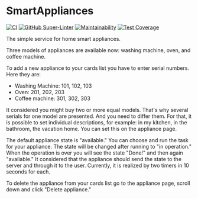 # SmartAppliances

[![CI](https://github.com/Ni-2/smartappliances/workflows/CI/badge.svg)](https://github.com/Ni-2/smartappliances/actions)
[![GitHub Super-Linter](https://github.com/Ni-2/smartappliances/workflows/Super-Linter/badge.svg)](https://github.com/marketplace/actions/super-linter)
[![Maintainability](https://api.codeclimate.com/v1/badges/5c2375bb750c56c72398/maintainability)](https://codeclimate.com/github/Ni-2/smartappliances/maintainability)
[![Test Coverage](https://api.codeclimate.com/v1/badges/5c2375bb750c56c72398/test_coverage)](https://codeclimate.com/github/Ni-2/smartappliances/test_coverage)

The simple service for home smart appliances.

Three models of appliances are available now: washing machine, oven, and coffee machine.

To add a new appliance to your cards list you have to enter serial numbers. Here they are:

- Washing Machine: 101, 102, 103
- Oven: 201, 202, 203
- Coffee machine: 301, 302, 303

It considered you might buy two or more equal models. That's why several serials for one model are presented.
And you need to differ them. For that, it is possible to set individual descriptions, for example: in my kitchen, in the bathroom, the vacation home.
You can set this on the appliance page.

The default appliance state is "available." You can choose and run the task for your appliance. The state will be changed after running to "in operation." When the operation is over you will see the state "Done!" and then again "available." It considered that the appliance should send the state to the server and through it to the user. Currently, it is realized by two timers in 10 seconds for each.

To delete the appliance from your cards list go to the appliance page, scroll down and click "Delete appliance."
